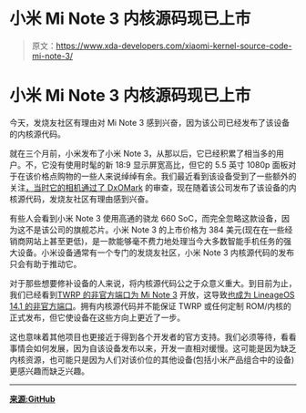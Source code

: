 # 小米 Mi Note 3 内核源码现已上市

> 原文：<https://www.xda-developers.com/xiaomi-kernel-source-code-mi-note-3/>

# 小米 Mi Note 3 内核源码现已上市

今天，发烧友社区有理由对 Mi Note 3 感到兴奋，因为该公司已经发布了该设备的内核源代码。

就在三个月前，小米发布了小米 Note 3，从那以后，它已经积累了相当多的用户。不，它没有使用时髦的新 18:9 显示屏宽高比，但它的 5.5 英寸 1080p 面板对于在该价格点购物的一些人来说绰绰有余。我们最近看到该设备受到了一些额外的关注[，当时它的相机通过了 DxOMark](https://www.xda-developers.com/dxomark-xiaomi-mi-note-3/) 的审查，现在随着该公司发布了该设备的内核源代码，发烧友社区有理由感到兴奋。

有些人会看到小米 Note 3 使用高通的骁龙 660 SoC，而完全忽略这款设备，因为这不是该公司的旗舰芯片。小米 Note 3 的上市价格为 384 美元(现在在一些经销商网站上甚至更低)，是一款能够毫不费力地处理当今大多数智能手机任务的强大设备。小米设备通常有一个专门的发烧友社区，小米 Note 3 内核源代码的发布只会有助于推动它。

对于那些想要修补设备的人来说，将内核源代码公之于众意义重大。到目前为止，我们已经看到[TWRP 的非官方端口为 Mi Note 3](https://forum.xda-developers.com/android/general/unofficial-twrp-released-xiaomi-mi-note-t3673687) 开放，这导致[也成为 LineageOS 14.1 的非官方端口](https://forum.xda-developers.com/android/development/lineageos-14-1-t3721184)。拥有内核源代码并不能保证 TWRP 或任何定制 ROM/内核的正式发布，但它使设备在这些方向上更近了一步。

这也意味着其他项目也更接近于得到各个开发者的官方支持。我们必须等待，看看事情会如何发展，因为自该设备发布以来，开发一直相对缓慢。这可能是因为缺乏内核资源，也可能只是因为人们对该价位的其他设备(包括小米产品组合中的设备)更感兴趣而缺乏兴趣。

* * *

[**来源:GitHub**](https://github.com/MiCode/Xiaomi_Kernel_OpenSource/tree/jason-n-oss)